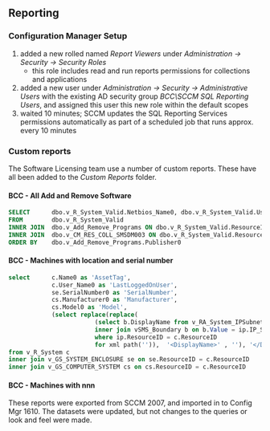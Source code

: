## Reporting

### Configuration Manager Setup

1. added a new rolled named *Report Viewers* under *Administration -> Security -> Security Roles*
    * this role includes read and run reports permissions for collections and applications
1. added a new user under *Administration -> Security -> Administrative Users* with the existing AD security group *BCC\SCCM SQL Reporting Users*, and assigned this user this new role within the default scopes
1. waited 10 minutes; SCCM updates the SQL Reporting Services permissions automatically as part of a scheduled job that runs approx. every 10 minutes

### Custom reports
The Software Licensing team use a number of custom reports. These have all been added to the *Custom Reports* folder.

#### BCC - All Add and Remove Software

~~~~ sql
SELECT      dbo.v_R_System_Valid.Netbios_Name0, dbo.v_R_System_Valid.User_Name0, dbo.v_Add_Remove_Programs.Publisher0, dbo.v_Add_Remove_Programs.DisplayName0, dbo.v_Add_Remove_Programs.Version0, dbo.v_Add_Remove_Programs.InstallDate0
FROM        dbo.v_R_System_Valid
INNER JOIN  dbo.v_Add_Remove_Programs ON dbo.v_R_System_Valid.ResourceID = dbo.v_Add_Remove_Programs.ResourceID
INNER JOIN  dbo.v_CM_RES_COLL_SMSDM003 ON dbo.v_R_System_Valid.ResourceID = dbo.v_CM_RES_COLL_SMSDM003.ResourceID
ORDER BY    dbo.v_Add_Remove_Programs.Publisher0
~~~~

#### BCC - Machines with location and serial number

~~~~ sql
select		c.Name0 as 'AssetTag',
			c.User_Name0 as 'LastLoggedOnUser',
			se.SerialNumber0 as 'SerialNumber',
			cs.Manufacturer0 as 'Manufacturer',
			cs.Model0 as 'Model',
			(select replace(replace(
						(select b.DisplayName from v_RA_System_IPSubnets ip
						inner join vSMS_Boundary b on b.Value = ip.IP_Subnets0
						where ip.ResourceID = c.ResourceID
						for xml path('')),  '<DisplayName>' , ''), '</DisplayName>' , ',')) as Location
from v_R_System c
inner join v_GS_SYSTEM_ENCLOSURE se on se.ResourceID = c.ResourceID
inner join v_GS_COMPUTER_SYSTEM cs on cs.ResourceID = c.ResourceID
~~~~

#### BCC - Machines with nnn
These reports were exported from SCCM 2007, and imported in to Config Mgr 1610. The datasets were updated, but not changes to the queries or look and feel were made.
